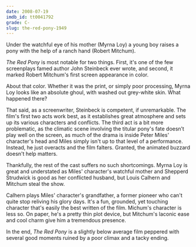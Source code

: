 ```yaml
---
date: 2008-07-19
imdb_id: tt0041792
grade: C-
slug: the-red-pony-1949
---
```


Under the watchful eye of his mother (Myrna Loy) a young boy raises a pony with the help of a ranch hand (Robert Mitchum).

_The Red Pony_ is most notable for two things. First, it's one of the few screenplays famed author John Steinbeck ever wrote, and second, it marked Robert Mitchum's first screen appearance in color.

About that color. Whether it was the print, or simply poor processing, Myrna Loy looks like an absolute ghoul, with washed out grey-white skin. What happened there?

That said, as a screenwriter, Steinbeck is competent, if unremarkable. The film's first two acts work best, as it establishes great atmosphere and sets up its various characters and conflicts. The third act is a bit more problematic, as the climatic scene involving the titular pony's fate doesn’t play well on the screen, as much of the drama is inside Peter Miles' character's head and Miles simply isn't up to that level of a performance. Instead, he just overacts and the film falters. Granted, the animated buzzard doesn't help matters.

Thankfully, the rest of the cast suffers no such shortcomings. Myrna Loy is great and understated as Miles' character's watchful mother and Shepperd Strudwick is good as her conflicted husband, but Louis Calhern and Mitchum steal the show.

Calhern plays Miles' character's grandfather, a former pioneer who can't quite stop reliving his glory days. It's a fun, grounded, yet touching character that's easily the best written of the film. Michum's character is less so. On paper, he's a pretty thin plot device, but Mitchum's laconic ease and cool charm give him a tremendous presence.

In the end, _The Red Pony_ is a slightly below average film peppered with several good moments ruined by a poor climax and a tacky ending.
